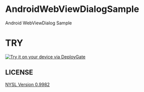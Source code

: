 # AndroidWebViewDialogSample
Android WebViewDialog Sample

# TRY
[<img src="https://dply.me/3a3e0p/button/large" alt="Try it on your device via DeployGate">](https://dply.me/3a3e0p#install)

## LICENSE
[NYSL Version 0.9982](http://www.kmonos.net/nysl/)
